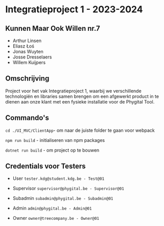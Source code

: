 
# Integratieproject 1 - 2023-2024

## Kunnen Maar Ook Willen nr.7
- Arthur Linsen
- Eliasz Łoś
- Jonas Wuyten
- Josse Dresselaers
- Willem Kuijpers

## Omschrijving
Project voor het vak Integratieproject 1, waarbij we verschillende technologiën en libraries samen brengen om een afgewerkt product in te dienen aan onze klant met een fysieke installatie voor de Phygital Tool.

## Commando's
`cd ./UI_MVC/ClientApp`- om naar de juiste folder te gaan voor webpack

`npm run build` - initialiseren van npm packages

`dotnet run build` - om project op te bouwen

## Credentials voor Testers

- User
`tester.kdg@student.kdg.be - Test@01`

- Supervisor
`supervisor@phygital.be - Supervisor@01`

- Subadmin
`subadmin@phygital.be - Subadmin@01`

- Admin
`admin@phygital.be - Admin@01`

- Owner
`owner@treecompany.be - Owner@01`

